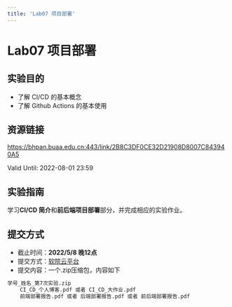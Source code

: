 ```yaml
---
title: 'Lab07 项目部署'
---
```


# Lab07 项目部署

## 实验目的

- 了解 CI/CD 的基本概念
- 了解 Github Actions 的基本使用

## 资源链接

<a href="https://bhpan.buaa.edu.cn:443/link/2B8C3DF0CE32D21908D8007C843940A5" target="_blank">https://bhpan.buaa.edu.cn:443/link/2B8C3DF0CE32D21908D8007C843940A5</a>

Valid Until: 2022-08-01 23:59

## 实验指南

学习**CI/CD 简介**和**前后端项目部署**部分，并完成相应的实验作业。

## 提交方式

- 截止时间：**2022/5/8 晚12点**
- 提交方式：<a href="https://scs.buaa.edu.cn/" target="_blank">软院云平台</a>
- 提交内容：一个.zip压缩包，内容如下

```txt
学号_姓名_第7次实验.zip
    CI_CD_个人博客.pdf 或者 CI_CD_大作业.pdf
    前端部署报告.pdf 或者 后端部署报告.pdf 或者 前后端部署报告.pdf 
```